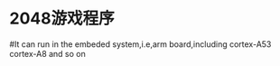 # 2048游戏程序
#It can run in the embeded system,i.e,arm board,including cortex-A53 cortex-A8 and so on
